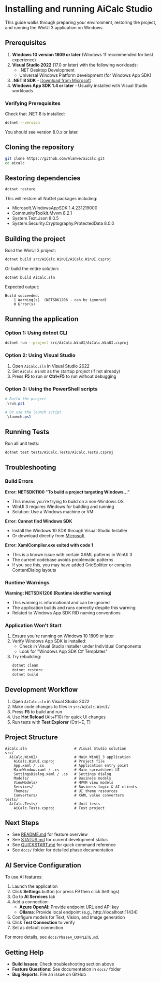 # Installing and running AiCalc Studio

This guide walks through preparing your environment, restoring the project, and running the WinUI 3 application on Windows.

## Prerequisites

1. **Windows 10 version 1809 or later** (Windows 11 recommended for best experience)
2. **Visual Studio 2022** (17.0 or later) with the following workloads:
   - .NET Desktop Development
   - Universal Windows Platform development (for Windows App SDK)
3. **.NET 8 SDK** - [Download from Microsoft](https://dotnet.microsoft.com/en-us/download/dotnet/8.0)
4. **Windows App SDK 1.4 or later** - Usually installed with Visual Studio workloads

### Verifying Prerequisites

Check that .NET 8 is installed:
```bash
dotnet --version
```

You should see version 8.0.x or later.

## Cloning the repository

```bash
git clone https://github.com/Alanwe/aicalc.git
cd aicalc
```

## Restoring dependencies

```bash
dotnet restore
```

This will restore all NuGet packages including:
- Microsoft.WindowsAppSDK 1.4.231219000
- CommunityToolkit.Mvvm 8.2.1
- System.Text.Json 8.0.5
- System.Security.Cryptography.ProtectedData 8.0.0

## Building the project

Build the WinUI 3 project:

```bash
dotnet build src/AiCalc.WinUI/AiCalc.WinUI.csproj
```

Or build the entire solution:

```bash
dotnet build AiCalc.sln
```

Expected output:
```
Build succeeded.
    1 Warning(s)  (NETSDK1206 - can be ignored)
    0 Error(s)
```

## Running the application

### Option 1: Using dotnet CLI

```bash
dotnet run --project src/AiCalc.WinUI/AiCalc.WinUI.csproj
```

### Option 2: Using Visual Studio

1. Open `AiCalc.sln` in Visual Studio 2022
2. Set `AiCalc.WinUI` as the startup project (if not already)
3. Press **F5** to run or **Ctrl+F5** to run without debugging

### Option 3: Using the PowerShell scripts

```powershell
# Build the project
.\run.ps1

# Or use the launch script
.\launch.ps1
```

## Running Tests

Run all unit tests:

```bash
dotnet test tests/AiCalc.Tests/AiCalc.Tests.csproj
```

## Troubleshooting

### Build Errors

**Error: NETSDK1100 "To build a project targeting Windows..."**
- This means you're trying to build on a non-Windows OS
- WinUI 3 requires Windows for building and running
- Solution: Use a Windows machine or VM

**Error: Cannot find Windows SDK**
- Install the Windows 10 SDK through Visual Studio Installer
- Or download directly from [Microsoft](https://developer.microsoft.com/windows/downloads/windows-sdk/)

**Error: XamlCompiler.exe exited with code 1**
- This is a known issue with certain XAML patterns in WinUI 3
- The current codebase avoids problematic patterns
- If you see this, you may have added GridSplitter or complex ContentDialog layouts

### Runtime Warnings

**Warning: NETSDK1206 (Runtime identifier warning)**
- This warning is informational and can be ignored
- The application builds and runs correctly despite this warning
- Related to Windows App SDK RID naming conventions

### Application Won't Start

1. Ensure you're running on Windows 10 1809 or later
2. Verify Windows App SDK is installed:
   - Check in Visual Studio Installer under Individual Components
   - Look for "Windows App SDK C# Templates"
3. Try rebuilding:
   ```bash
   dotnet clean
   dotnet restore
   dotnet build
   ```

## Development Workflow

1. Open `AiCalc.sln` in Visual Studio 2022
2. Make code changes to files in `src/AiCalc.WinUI/`
3. Press **F5** to build and run
4. Use **Hot Reload** (Alt+F10) for quick UI changes
5. Run tests with **Test Explorer** (Ctrl+E, T)

## Project Structure

```
AiCalc.sln                      # Visual Studio solution
src/
  AiCalc.WinUI/                 # Main WinUI 3 application
    AiCalc.WinUI.csproj         # Project file
    App.xaml / .cs              # Application entry point
    MainWindow.xaml / .cs       # Main spreadsheet UI
    SettingsDialog.xaml / .cs   # Settings dialog
    Models/                     # Business models
    ViewModels/                 # MVVM view models
    Services/                   # Business logic & AI clients
    Themes/                     # UI theme resources
    Converters/                 # XAML value converters
tests/
  AiCalc.Tests/                 # Unit tests
    AiCalc.Tests.csproj         # Test project
```

## Next Steps

- See [README.md](README.md) for feature overview
- See [STATUS.md](STATUS.md) for current development status
- See [QUICKSTART.md](QUICKSTART.md) for quick command reference
- See `docs/` folder for detailed phase documentation

## AI Service Configuration

To use AI features:

1. Launch the application
2. Click **Settings** button (or press F9 then click Settings)
3. Go to **AI Services** tab
4. Add a connection:
   - **Azure OpenAI**: Provide endpoint URL and API key
   - **Ollama**: Provide local endpoint (e.g., http://localhost:11434)
5. Configure models for Text, Vision, and Image generation
6. Click **Test Connection** to verify
7. Set as default connection

For more details, see `docs/Phase4_COMPLETE.md`.

## Getting Help

- **Build Issues**: Check troubleshooting section above
- **Feature Questions**: See documentation in `docs/` folder
- **Bug Reports**: File an issue on GitHub
